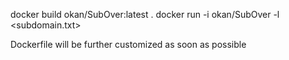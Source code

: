 docker build okan/SubOver:latest .
docker run -i okan/SubOver -l <subdomain.txt>


Dockerfile will be further customized as soon as possible

